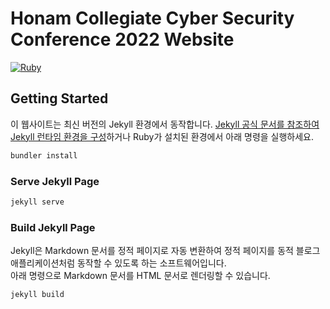 # Honam Collegiate Cyber Security Conference 2022 Website
[![Ruby](https://img.shields.io/badge/Ruby->=2.7.5-CC342D?logo=ruby&logoColor=white)]()

## Getting Started
이 웹사이트는 최신 버전의 Jekyll 환경에서 동작합니다. [Jekyll 공식 문서를 참조하여 Jekyll 런타임 환경을 구성](https://jekyllrb.com/docs/)하거나 Ruby가 설치된 환경에서 아래 명령을 실행하세요.

```sh
bundler install
```

### Serve Jekyll Page
```sh
jekyll serve
```

### Build Jekyll Page
Jekyll은 Markdown 문서를 정적 페이지로 자동 변환하여 정적 페이지를 동적 블로그 애플리케이션처럼 동작할 수 있도록 하는 소프트웨어입니다.  
아래 명령으로 Markdown 문서를 HTML 문서로 렌더링할 수 있습니다.

```sh
jekyll build
```

